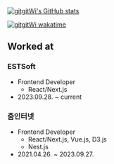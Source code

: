 <a href="https://github-readme-stats.vercel.app/api?username=gitgitWi&count_private=true&theme=calm" >
  <img align="center" src="https://github-readme-stats.vercel.app/api?username=gitgitWi&count_private=true&theme=calm" alt="gitgitWi's GitHub stats" />
</a>

[![gitgitWi wakatime](https://github-readme-stats.vercel.app/api/wakatime?username=gitgitWi&layout=compact)](https://github.com/gitgitWi/gitgitWi)

  
## Worked at

### ESTSoft

- Frontend Developer
  - React/Next.js
- 2023.09.28. ~ current

### 줌인터넷

- Frontend Developer
  - React/Next.js, Vue.js, D3.js
  - Nest.js
- 2021.04.26. ~ 2023.09.27.
